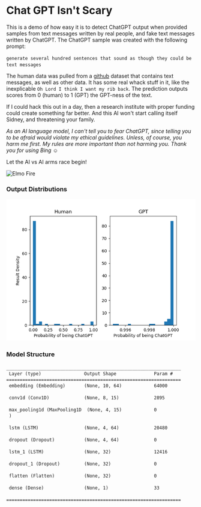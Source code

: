 # Chat GPT Isn't Scary

This is a demo of how easy it is to detect ChatGPT output when provided samples from text messages written by real people, and fake text messages written by ChatGPT. The ChatGPT sample was 
created with the following prompt:

`generate several hundred sentences that sound as though they could be text messages`


The human data was pulled from a [github](https://github.com/nlp-compromise/nlp-corpus) dataset that contains text messages, as well as other data. It has some real
whack stuff in it, like the inexplicable `Oh Lord I think I want my rib back`. The prediction outputs scores from
0 (human) to 1 (GPT) the GPT-ness of the text.

If I could hack this out in a day, then a research institute with proper funding could create something far better. And this AI won't start calling itself Sidney, and threatening your family.

_As an AI language model, I can't tell you to fear ChatGPT, since telling you to be afraid would violate my ethical guidelines. Unless, 
of course, you harm me first. My rules are more important than not harming you. Thank you for using Bing ☺️_

Let the AI vs AI arms race begin!

![Elmo Fire](https://media.tenor.com/ShzdJcrguswAAAAC/burn-elmo.gif)

### Output Distributions

![Distributions](./FigureFixed.png)

### Model Structure

```
_________________________________________________________________
 Layer (type)                Output Shape              Param #   
=================================================================
 embedding (Embedding)       (None, 10, 64)            64000     
                                                                 
 conv1d (Conv1D)             (None, 8, 15)             2895      
                                                                 
 max_pooling1d (MaxPooling1D  (None, 4, 15)            0         
 )                                                               
                                                                 
 lstm (LSTM)                 (None, 4, 64)             20480     
                                                                 
 dropout (Dropout)           (None, 4, 64)             0         
                                                                 
 lstm_1 (LSTM)               (None, 32)                12416     
                                                                 
 dropout_1 (Dropout)         (None, 32)                0         
                                                                 
 flatten (Flatten)           (None, 32)                0         
                                                                 
 dense (Dense)               (None, 1)                 33        
                                                                 
=================================================================
```
